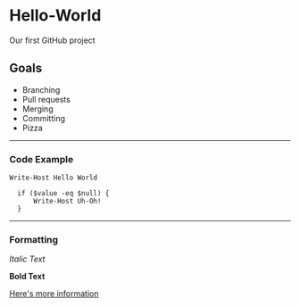 # Hello-World
Our first GitHub project

## Goals
* Branching
* Pull requests
* Merging
* Committing
* Pizza

---

### Code Example
`Write-Host Hello World`

```
  if ($value -eq $null) {
      Write-Host Uh-Oh!
  }
```

---

### Formatting
*Italic Text*

**Bold Text**

[Here's more information](https://www.wunderground.com/)
